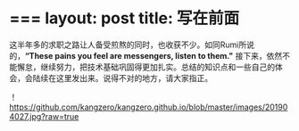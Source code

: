 ===
layout: post
title: 写在前面
===

这半年多的求职之路让人备受煎熬的同时，也收获不少。如同Rumi所说的，**“These pains you feel are messengers, listen to them."** 接下来，依然不能懈怠，继续努力，把技术基础巩固得更加扎实。总结的知识点和一些自己的体会，会陆续在这里发出来。说得不对的地方，请大家指正。

！https://github.com/kangzero/kangzero.github.io/blob/master/images/201904027.jpg?raw=true
